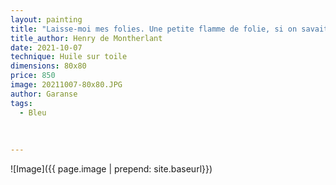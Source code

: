 ```yaml
---
layout: painting
title: "Laisse-moi mes folies. Une petite flamme de folie, si on savait comme la vie s'en éclaire !"       
title_author: Henry de Montherlant
date: 2021-10-07
technique: Huile sur toile
dimensions: 80x80
price: 850
image: 20211007-80x80.JPG
author: Garanse
tags:
  - Bleu
  
  
  
---
```

![Image]({{ page.image | prepend: site.baseurl}})

